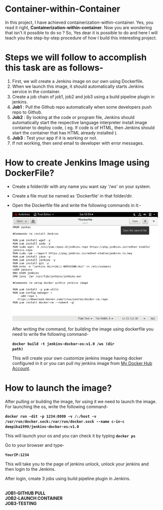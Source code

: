 # Container-within-Container
  In this project, I have achieved containerization-within-container. Yes, you read it right, <b>Containerization-within-container</b>. Now you are wondering that isn't it         possible to do so ? So, Yes dear it is possible to do and here I will teach you the step-by-step procedure of how I build this interesting project. 
  
# Steps we will follow to accomplish this task are as follows-
1. First, we will create a Jenkins image on our own using Dockerfile.
2. When we launch this image, it should automatically starts Jenkins service in the container.
3. Create a job chain of job1, job2 and job3 using a build pipeline plugin in jenkins.  
4. <b>Job1</b> : Pull  the Github repo automatically when some developers push repo to Github.
5. <b>Job2</b> : By looking at the code or program file, Jenkins should automatically start the respective language interpreter install image container to deploy code, ( eg. If        code is of  HTML, then Jenkins should start the container that has HTML already installed ).
6. <b>Job3</b> : Test your app if it is working or not.
7. If not working, then send email to developer with error messages.

# How to create Jenkins Image using DockerFile?
* Create a folder/dir with any name you want say '/ws' on your system. 
* Create a file must be named as 'Dockerfile' in that folder/dir.
* Open the Dockerfile file and write the following commands in it:-

  ![](Images/Dockerfile.png)
 
  After writing the command, for building the image using dockerfile you need to write the following command-
  
  <code><b>docker build -t jenkins-docker-os:v1.0 /ws (dir path)</b></code>
  
  This will create your own customize jenkins image having docker configured in it or you can pull my jenkins image from <a href="https://hub.docker.com/r/deepika1999/jenkins-docker-os">My Docker Hub Account</a>.
  
# How to launch the image?
  After pulling or building the image, for using it we need to launch the image. For launching the os, write the following command-
  
  <code><b>docker run -dit -p 1234:8080 -v /:/host -v /var/run/docker.sock:/var/run/docker.sock --name c-in-c deepika1999/jenkins-docker-os:v1.0</b></code>
  
  This will launch your os and you can check it by typing  <code><b>docker ps</b></code>
  
  Go to your browser and type-
   
  <code><b>YourIP:1234</b></code> 

  This will take you to the page of jenkins unlock, unlock your jenkins and then login to the Jenkins.  
  
  After login, create 3 jobs using build pipeline plugin in Jenkins.
  
<br><b>JOB1-GITHUB PULL</b>
<br><b>JOB2-LAUNCH CONTAINER</b>
<br><b>JOB3-TESTING</b>  



  
